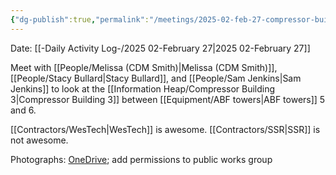 ```yaml
---
{"dg-publish":true,"permalink":"/meetings/2025-02-feb-27-compressor-building-3/","noteIcon":"","created":"2025-02-27T10:29:09.487-06:00"}
---
```


Date: [[-Daily Activity Log-/2025 02-February 27\|2025 02-February 27]]

Meet with [[People/Melissa (CDM Smith)\|Melissa (CDM Smith)]], [[People/Stacy Bullard\|Stacy Bullard]], and [[People/Sam Jenkins\|Sam Jenkins]] to look at the [[Information Heap/Compressor Building 3\|Compressor Building 3]] between [[Equipment/ABF towers\|ABF towers]] 5 and 6.

[[Contractors/WesTech\|WesTech]] is awesome.
[[Contractors/SSR\|SSR]] is not awesome.

Photographs: [OneDrive](https://memphistngov-my.sharepoint.com/my?id=%2Fpersonal%2Fgeorge%5Fbennett%5Fmemphistn%5Fgov%2FDocuments%2FPictures%2FEquipment%2DPlant%2FCompressor%20Building%20ABF%205%2D6&wa=wsignin1%2E0); add permissions to public works group 